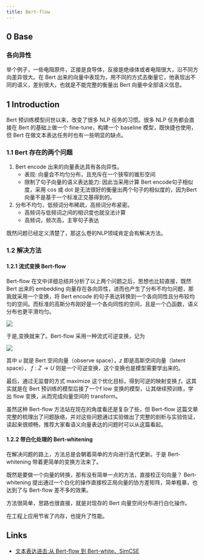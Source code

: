 ```yaml
---
title: Bert-flow
---
```


## 0 Base

### 各向异性

举个例子，一些电阻原件，正接是良导体，反接是绝缘体或者电阻很大，沿不同方向差异很大。在 Bert 出来的向量中表现为，用不同的方式去衡量它，他表现出不同的语义，差别很大，也就是不能完整的衡量出 Bert 向量中全部语义信息。

## 1 Introduction

Bert 预训练模型问世以来，改变了很多 NLP 任务的习惯。很多 NLP 任务都会直接在 Bert 的基础上做一个 fine-tune，构建一个 baseline 模型，既快捷也使用，但 Bert 在做文本表达任务时也有一些明显的缺点。

### 1.1 Bert 存在的两个问题

1. Bert encode 出来的向量表达具有各向异性。
   - 表现: 向量会不均匀分布，且充斥在一个狭窄的锥形空间
   - 限制了句子向量的语义表达能力: 因此当采用计算 Bert encode句子相似度，采用 cos 或 dot 是无法很好的衡量出两个句子的相似度的，因为Bert向量不是基于一个标准正交基得到的。
2. 分布不均匀，低频词分布稀疏，高频词分布紧密。
   - 高频词与低频词之间的相识度也就没法计算
   - 高频词，频次高，主宰句子表达

既然问题已经定义清楚了，那这么卷的NLP领域肯定会有解决方法。

### 1.2 解决方法

#### 1.2.1 流式变换 Bert-flow

Bert-flow 在文中详细总结并分析了以上两个问题之后，思想也比较直接，既然Bert 出来的 embedding 向量存在各向异性，进而也产生了分布不均匀问题，那我就采用一个变换，将 Bert encode 的句子表达转换到一个各向同性且分布较均匀的空间。而标准的高斯分布刚好是一个各向同性的空间，且是一个凸函数，语义分布也更平滑均匀。

![](https://pic1.zhimg.com/80/v2-cad5e8e71ad9b325ae01d430383f2e9c_720w.jpg)

于是,变换就来了。Bert-flow 采用一种流式可逆变换，记为

![](https://pic2.zhimg.com/80/v2-1174aca26ef24aadfe844f96954a0139_720w.png)

其中 $u$ 就是 Bert 空间向量（observe space），$z$ 即是高斯空间向量（latent space）， $f: Z \rightarrow U$ 则是一个可逆变换，这个变换也是模型需要学出来的。

最后，通过无监督的方式 maximize 这个优化目标，得到可逆的映射变换 $f$，这其实就是在 Bert 预训练的模型后接了一个f low 变换的模型，让其继续预训练，学出 flow 变换，从而完成向量空间的 transform。

虽然这种 Bert-flow 方法站在现在的角度看还是复杂了些，但 Bert-flow 这篇文章完整的梳理出了问题脉络，并对这些问题通过实验做出了完整的剖析与实验佐证，读起来很顺畅，推荐大家看语义向量表达的问题时可以从这篇看起。

#### 1.2.2 带白化处理的 Bert-whitening

在解决问题的路上，方法总是会朝着简单的方向进行迭代更新。于是 Bert-whitening 带着更简单的变换方法来了。

既然是要做一个向量的转换，那有没有简单一点的方法，直接校正句向量？ Bert-whitening 提出通过一个白化的操作直接校正局向量的协方差矩阵，简单粗暴，也达到了与 Bert-flow 差不多的效果。

方法很简单，思路也很直接，就是对现存的 Bert 向量空间分布进行白化操作。

在工程上应用节省了内存，也提升了性能。

## Links

- [文本表达进击:从 Bert-flow 到 Bert-white、SimCSE](https://zhuanlan.zhihu.com/p/430580960)


